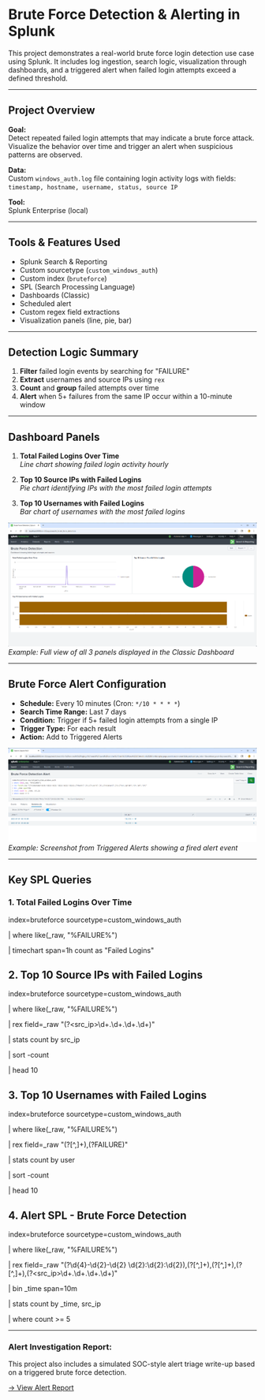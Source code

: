 # Brute Force Detection & Alerting in Splunk

This project demonstrates a real-world brute force login detection use case using Splunk. It includes log ingestion, search logic, visualization through dashboards, and a triggered alert when failed login attempts exceed a defined threshold.

---

## Project Overview

**Goal:**  
Detect repeated failed login attempts that may indicate a brute force attack. Visualize the behavior over time and trigger an alert when suspicious patterns are observed.

**Data:**  
Custom `windows_auth.log` file containing login activity logs with fields:  
`timestamp, hostname, username, status, source IP`

**Tool:**  
Splunk Enterprise (local)

---

## Tools & Features Used

- Splunk Search & Reporting
- Custom sourcetype (`custom_windows_auth`)
- Custom index (`bruteforce`)
- SPL (Search Processing Language)
- Dashboards (Classic)
- Scheduled alert
- Custom regex field extractions
- Visualization panels (line, pie, bar)

---

## Detection Logic Summary

1. **Filter** failed login events by searching for "FAILURE"
2. **Extract** usernames and source IPs using `rex`
3. **Count** and **group** failed attempts over time
4. **Alert** when 5+ failures from the same IP occur within a 10-minute window

---

## Dashboard Panels

1. **Total Failed Logins Over Time**  
   *Line chart showing failed login activity hourly*

2. **Top 10 Source IPs with Failed Logins**  
   *Pie chart identifying IPs with the most failed login attempts*

3. **Top 10 Usernames with Failed Logins**  
   *Bar chart of usernames with the most failed logins*

![Dashboard Screenshot](screenshots/dashboard_full.png)  
_Example: Full view of all 3 panels displayed in the Classic Dashboard_

---

## Brute Force Alert Configuration

- **Schedule:** Every 10 minutes (Cron: `*/10 * * * *`)
- **Search Time Range:** Last 7 days
- **Condition:** Trigger if 5+ failed login attempts from a single IP
- **Trigger Type:** For each result
- **Action:** Add to Triggered Alerts

![Alert Screenshot](screenshots/alert_triggered.png)  
_Example: Screenshot from Triggered Alerts showing a fired alert event_

---

## Key SPL Queries

### 1. Total Failed Logins Over Time

index=bruteforce sourcetype=custom_windows_auth

| where like(_raw, "%FAILURE%")

| timechart span=1h count as "Failed Logins"

## 2. Top 10 Source IPs with Failed Logins

index=bruteforce sourcetype=custom_windows_auth

| where like(_raw, "%FAILURE%")

| rex field=_raw "(?<src_ip>\d+\.\d+\.\d+\.\d+)"

| stats count by src_ip

| sort -count

| head 10

## 3. Top 10 Usernames with Failed Logins

index=bruteforce sourcetype=custom_windows_auth

| where like(_raw, "%FAILURE%")

| rex field=_raw "(?<user>[^,]+),(?<status>FAILURE)"

| stats count by user

| sort -count

| head 10

## 4. Alert SPL - Brute Force Detection

index=bruteforce sourcetype=custom_windows_auth

| where like(_raw, "%FAILURE%")

| rex field=_raw "(?<timestamp>\d{4}-\d{2}-\d{2} \d{2}:\d{2}:\d{2}),(?<host>[^,]+),(?<user>[^,]+),(?<status>[^,]+),(?<src_ip>\d+\.\d+\.\d+\.\d+)"

| bin _time span=10m

| stats count by _time, src_ip

| where count >= 5

---

### Alert Investigation Report:

This project also includes a simulated SOC-style alert triage write-up based on a triggered brute force detection.

[→ View Alert Report](https://github.com/LogLogic/SIEMDashboardsDetectionEngineering/blob/main/BruteForceDetectionSplunk/investigations/alert-report_bruteforce-192.168.1.103.md)
